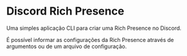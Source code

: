 # Discord Rich Presence

Uma simples aplicação CLI para criar uma Rich Presence no Discord.

É possível informar as configurações da Rich Presence através de argumentos ou de um arquivo de configuração.
